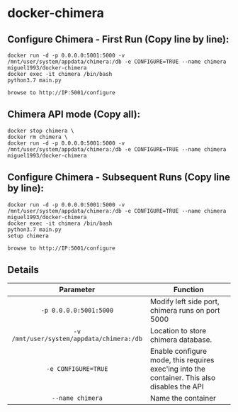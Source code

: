 # docker-chimera

## Configure Chimera - First Run (Copy line by line):
```
docker run -d -p 0.0.0.0:5001:5000 -v /mnt/user/system/appdata/chimera:/db -e CONFIGURE=TRUE --name chimera miguel1993/docker-chimera
docker exec -it chimera /bin/bash
python3.7 main.py

browse to http://IP:5001/configure
```

## Chimera API mode (Copy all):
```
docker stop chimera \
docker rm chimera \
docker run -d -p 0.0.0.0:5001:5000 -v /mnt/user/system/appdata/chimera:/db -e CONFIGURE=TRUE --name chimera miguel1993/docker-chimera
```

## Configure Chimera - Subsequent Runs (Copy line by line):
```
docker run -d -p 0.0.0.0:5001:5000 -v /mnt/user/system/appdata/chimera:/db -e CONFIGURE=TRUE --name chimera miguel1993/docker-chimera
docker exec -it chimera /bin/bash
python3.7 main.py
setup chimera

browse to http://IP:5001/configure
```

## Details
| Parameter | Function  |
| :----: | --- |
|`-p 0.0.0.0:5001:5000` | Modify left side port, chimera runs on port 5000 |
|`-v /mnt/user/system/appdata/chimera:/db` | Location to store chimera database. |
|`-e CONFIGURE=TRUE` | Enable configure mode, this requires exec'ing into the container. This also disables the API |
|`--name chimera` | Name the container |
